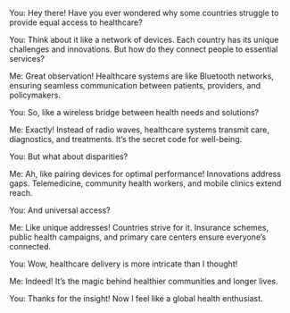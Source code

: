 You: Hey there! Have you ever wondered why some countries struggle to provide equal access to healthcare?

You: Think about it like a network of devices. Each country has its unique challenges and innovations. But how do they connect people to essential services?

Me: Great observation! Healthcare systems are like Bluetooth networks, ensuring seamless communication between patients, providers, and policymakers.

You: So, like a wireless bridge between health needs and solutions?

Me: Exactly! Instead of radio waves, healthcare systems transmit care, diagnostics, and treatments. It’s the secret code for well-being.

You: But what about disparities?

Me: Ah, like pairing devices for optimal performance! Innovations address gaps. Telemedicine, community health workers, and mobile clinics extend reach.

You: And universal access?

Me: Like unique addresses! Countries strive for it. Insurance schemes, public health campaigns, and primary care centers ensure everyone’s connected.

You: Wow, healthcare delivery is more intricate than I thought!

Me: Indeed! It’s the magic behind healthier communities and longer lives.

You: Thanks for the insight! Now I feel like a global health enthusiast.

